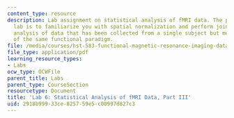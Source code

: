 ```yaml
---
content_type: resource
description: Lab assignment on statistical analysis of fMRI data. The purpose of this
  lab is to familiarize you with spatial normalization and perform joint statistical
  analysis of data that has been collected from a single subject but multiple runs
  of the same functional paradigm.
file: /media/courses/hst-583-functional-magnetic-resonance-imaging-data-acquisition-and-analysis-fall-2008/2918b99933ce825759e5c00997d827c3_lab6c.pdf
file_type: application/pdf
learning_resource_types:
- Labs
ocw_type: OCWFile
parent_title: Labs
parent_type: CourseSection
resourcetype: Document
title: 'Lab 6: Statistical Analysis of fMRI Data, Part III'
uid: 2918b999-33ce-8257-59e5-c00997d827c3
---
```

